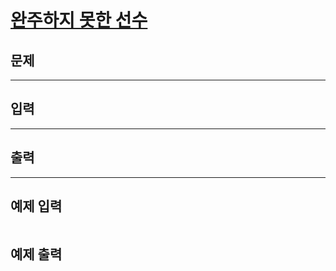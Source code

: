 # [완주하지 못한 선수](https://school.programmers.co.kr/learn/courses/30/lessons/42576)

## 문제


---

## 입력


---

## 출력


---

## 예제 입력
```markdown

```

## 예제 출력
```markdown

```
